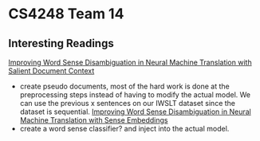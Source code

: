 # CS4248 Team 14

## Interesting Readings

[Improving Word Sense Disambiguation in Neural Machine Translation with Salient Document Context](https://arxiv.org/pdf/2311.15507)

-   create pseudo documents, most of the hard work is done at the preprocessing steps instead of having to modify the actual model. We can use the previous x sentences on our IWSLT dataset since the dataset is sequential.
    [Improving Word Sense Disambiguation in Neural Machine Translation with Sense Embeddings](https://aclanthology.org/W17-4702.pdf)
-   create a word sense classifier? and inject into the actual model.
